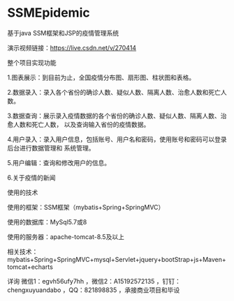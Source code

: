 # SSMEpidemic
基于java SSM框架和JSP的疫情管理系统

演示视频链接：https://live.csdn.net/v/270414

整个项目实现功能

1.图表展示：到目前为止，全国疫情分布图、扇形图、柱状图和表格。

2.数据录入：录入各个省份的确诊人数、疑似人数、隔离人数、治愈人数和死亡人数。

3.数据查询：展示录入疫情数据的各个省份的确诊人数、疑似人数、隔离人数、治愈人数和死亡人数，
以及查询输入省份的疫情数据。

4.用户录入：录入用户信息，包括账号、用户名和密码，使用账号和密码可以登录后台进行数据管理和
系统管理。

5.用户编辑：查询和修改用户的信息。

6.关于疫情的新闻

使用的技术

使用的框架：SSM框架（mybatis+Spring+SpringMVC）

使用的数据库：MySql5.7或8

使用的服务器：apache-tomcat-8.5及以上

相关技术：mybatis+Spring+SpringMVC+mysql+Servlet+jquery+bootStrap+js+Maven+tomcat+echarts

详询 微信1：egvh56ufy7hh ，微信2：A15192572135 ，钉钉：chengxuyuandabo ，QQ：821898835 ，承接商业项目和毕设
